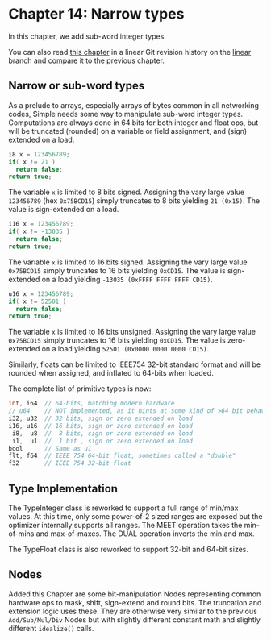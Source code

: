 # Chapter 14: Narrow types

In this chapter, we add sub-word integer types.

You can also read [this chapter](https://github.com/SeaOfNodes/Simple/tree/linear-chapter14) in a linear Git revision history on the [linear](https://github.com/SeaOfNodes/Simple/tree/linear) branch and [compare](https://github.com/SeaOfNodes/Simple/compare/linear-chapter13...linear-chapter14) it to the previous chapter.

## Narrow or sub-word types

As a prelude to arrays, especially arrays of bytes common in all networking
codes, Simple needs some way to manipulate sub-word integer types.
Computations are always done in 64 bits for both integer and float ops, but
will be truncated (rounded) on a variable or field assignment, and (sign)
extended on a load.

```java
i8 x = 123456789;
if( x != 21 ) 
  return false;
return true;
```

The variable `x` is limited to 8 bits signed.  Assigning the vary large value
`123456789` (hex `0x75BCD15`) simply truncates to 8 bits yielding `21 (0x15)`.
The value is sign-extended on a load.

```java
i16 x = 123456789;
if( x != -13035 ) 
  return false;
return true;
```

The variable `x` is limited to 16 bits signed.  Assigning the vary large value
`0x75BCD15` simply truncates to 16 bits yielding `0xCD15`.  The value is
sign-extended on a load yielding `-13035 (0xFFFF FFFF FFFF CD15)`.

```java
u16 x = 123456789;
if( x != 52501 ) 
  return false;
return true;
```

The variable `x` is limited to 16 bits unsigned.  Assigning the vary large value
`0x75BCD15` simply truncates to 16 bits yielding `0xCD15`.  The value is
zero-extended on a load yielding `52501 (0x0000 0000 0000 CD15)`.

Similarly, floats can be limited to IEEE754 32-bit standard format and will be
rounded when assigned, and inflated to 64-bits when loaded.

The complete list of primitive types is now:
```java
int, i64  // 64-bits, matching modern hardware
// u64    // NOT implemented, as it hints at some kind of >64 bit behavior
i32, u32  // 32 bits, sign or zero extended on load
i16, u16  // 16 bits, sign or zero extended on load
 i8,  u8  //  8 bits, sign or zero extended on load
 i1,  u1  //  1 bit , sign or zero extended on load
bool      // Same as u1 
flt, f64  // IEEE 754 64-bit float, sometimes called a "double"
f32       // IEEE 754 32-bit float
```



## Type Implementation

The TypeInteger class is reworked to support a full range of min/max values.
At this time, only some power-of-2 sized ranges are exposed but the optimizer
internally supports all ranges.  The MEET operation takes the min-of-mins and
max-of-maxes.  The DUAL operation inverts the min and max.

The TypeFloat class is also reworked to support 32-bit and 64-bit sizes.


## Nodes

Added this Chapter are some bit-manipulation Nodes representing common hardware
ops to mask, shift, sign-extend and round bits.  The truncation and extension
logic uses these.  They are otherwise very similar to the previous
`Add/Sub/Mul/Div` Nodes but with slightly different constant math and
slightly different `idealize()` calls.



